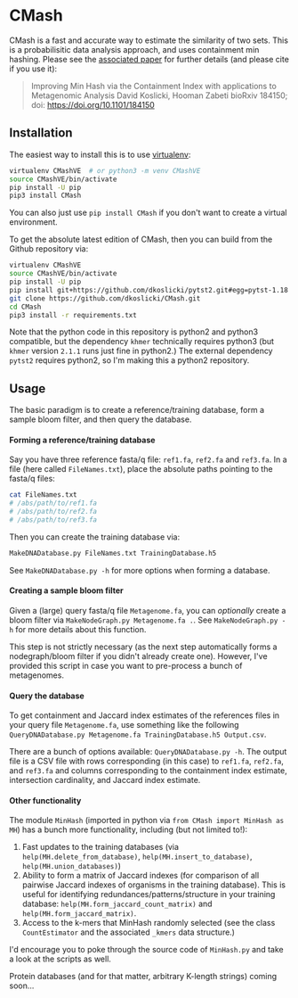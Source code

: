 # CMash
CMash is a fast and accurate way to estimate the similarity of two sets. This is a probabilisitic data analysis approach, and uses containment min hashing. Please see the [associated paper](http://www.biorxiv.org/content/early/2017/09/04/184150) for further details (and please cite if you use it):
>Improving Min Hash via the Containment Index with applications to Metagenomic Analysis
>David Koslicki, Hooman Zabeti
>bioRxiv 184150; doi: https://doi.org/10.1101/184150

## Installation
The easiest way to install this is to use [virtualenv](https://virtualenv.pypa.io/en/stable/):
```bash
virtualenv CMashVE  # or python3 -m venv CMashVE
source CMashVE/bin/activate
pip install -U pip
pip3 install CMash
```
You can also just use ``pip install CMash`` if you don't want to create a virtual environment.

To get the absolute latest edition of CMash, then you can build from the Github repository via:
```bash
virtualenv CMashVE
source CMashVE/bin/activate
pip install -U pip
pip install git+https://github.com/dkoslicki/pytst2.git#egg=pytst-1.18
git clone https://github.com/dkoslicki/CMash.git
cd CMash
pip3 install -r requirements.txt
```

Note that the python code in this repository is python2 and python3 compatible, but the dependency ``khmer`` technically requires python3 (but ``khmer`` version ``2.1.1`` runs just fine in python2.)
The external dependency ``pytst2`` requires python2, so I'm making this a python2 repository.
## Usage
The basic paradigm is to create a reference/training database, form a sample bloom filter, and then query the database.

#### Forming a reference/training database
Say you have three reference fasta/q file: ``ref1.fa``, ``ref2.fa`` and ``ref3.fa``. In a file (here called ``FileNames.txt``), place the absolute paths pointing to the fasta/q files:
```bash
cat FileNames.txt
# /abs/path/to/ref1.fa
# /abs/path/to/ref2.fa
# /abs/path/to/ref3.fa
```
Then you can create the training database via:
```bash
MakeDNADatabase.py FileNames.txt TrainingDatabase.h5
```
See ``MakeDNADatabase.py -h`` for more options when forming a database.

#### Creating a sample bloom filter
Given a (large) query fasta/q file ``Metagenome.fa``, you can *optionally* create a bloom filter via ``MakeNodeGraph.py Metagenome.fa .``. 
See ``MakeNodeGraph.py -h`` for more details about this function.

This step is not strictly necessary (as the next step automatically forms a nodegraph/bloom filter if you didn't already create one). 
However, I've provided this script in case you want to pre-process a bunch of metagenomes.

#### Query the database
To get containment and Jaccard index estimates of the references files in your query file ``Metagenome.fa``, use something like the following ``QueryDNADatabase.py Metagenome.fa TrainingDatabase.h5 Output.csv``.

There are a bunch of options available: ``QueryDNADatabase.py -h``. The output file is a CSV file with rows corresponding (in this case) to ``ref1.fa``, ``ref2.fa``, and ``ref3.fa`` and columns corresponding to the containment index estimate, intersection cardinality, and Jaccard index estimate.

#### Other functionality
The module ``MinHash`` (imported in python via ``from CMash import MinHash as MH``) has a bunch more functionality, including (but not limited to!):
1. Fast updates to the training databases (via ``help(MH.delete_from_database)``, ``help(MH.insert_to_database)``, ``help(MH.union_databases)``)
2. Ability to form a matrix of Jaccard indexes (for comparison of all pairwise Jaccard indexes of organisms in the training database). This is useful for identifying redundances/patterns/structure in your training database: ``help(MH.form_jaccard_count_matrix)`` and ``help(MH.form_jaccard_matrix)``.
3. Access to the k-mers that MinHash randomly selected (see the class ``CountEstimator`` and the associated ``_kmers`` data structure.)

I'd encourage you to poke through the source code of ``MinHash.py`` and take a look at the scripts as well.

Protein databases (and for that matter, arbitrary K-length strings) coming soon...
